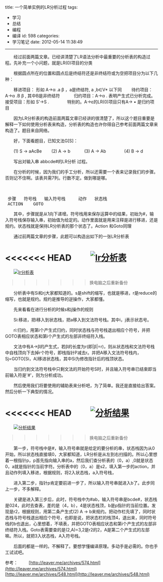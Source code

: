 title: 一个简单实例的LR分析过程
tags:
  - 学习
  - 总结
  - 编程
  - 编译
id: 598
categories:
  - 学习笔记
date: 2012-05-14 11:38:49
---

　　经过前面两篇文章。已经讲清楚了LR语法分析中最重要的分析表的构造过程。先补充一个小问题，就是LR(0)项目的分类

　　根据圆点所在的位置和圆点后是终结符还是非终结符或为空把项目分为以下几种：

　　移进项目： 形如 A→α .a β ，a是终结符, a ,b∈V* 以下同
　　待约项目：A→α .B β , 其中B是非终结符　
　　归约项目：A→α . 表明产生式已分析完成。　
　　接受项目：形如 S’→S .　　
　　特别的。A→ε的LR(0)项目只有A→ • 是归约项目

　　因为LR分析表的构造前面两篇文章已经讲的很清楚了，所以这个题目重要是解释一下如何使用分析表来构造，分析表的构造也许你得自己参考前面两篇文章来构造了。题目来自网络。

　　好，下面看题目，已知文法G[S]：

　　(1) S → aAcBe
　　(2) A → b　
　　(3) A → Ab　　
　　(4) B → d

　　写出对输入串 abbcde#的LR分析 过程。

　　在分析的时候，因为我们的手工分析，所以还需要一个表来记录我们的步骤。否则记不住啊。该表共需7列。行数不定。做到哪是哪。

　　<pre lang="php"> 步骤   符号栈   输入符号栈     动作   状态栈    ACTION    GOTO </pre>

　　其中，步骤就是从1向下递增。符号栈用来保存运算中的结果，初始为#，输入符号栈保存输入串，初始值为给定的。动作里面就是用来注释是进行移进，还是规约。状态栈就是保持LR分析表的那个状态了。Action 和Goto同理

　　通过前两篇文章的步骤，此题可以构造出如下的一张LR分析表

<<<<<<< HEAD
　　[![]({{BASE_PATH}}/images/5b2465bb8d435fab286faf6634217380656ce008.jpg "lr分析表")](http://leaverimage.b0.upaiyun.com/21467_o.jpg)
=======
　　[![](/images/5b2465bb8d435fab286faf6634217380656ce008.jpg "lr分析表")](http://leaverimage.b0.upaiyun.com/21467_o.jpg)
>>>>>>> 换电脑之后重新备份

　　分析表中有Si和rj大家都知道的。s是shift的缩写，也就是移进，r是reduce的缩写，也就是规约。规约是推导的逆操作，大家都懂。

　　先来看看在进行分析的时候s和j操作的规则

　　Si:移进，把i移入到状态栈，把a移入到文法符号栈。其中i，j表示状态号。

　　ri:归约，用第i个产生式归约，同时状态栈与符号栈退出相应个符号，并把GOTO表相应状态和第i个产生式的左部非终结符入栈。

　　文法中有A→β的产生式，若β的长度为r(即|β|=r)，则从状态栈和文法符号栈中自栈顶向下去掉r个符号，即栈指针P减去r。并把A移入文法符号栈内，Sj=GOTO[Si，A]移进状态栈，其中Si为修改指针后的栈顶状态。

　　当归约到文法符号栈中只剩文法的开始符号S时，并且输入符号串已结束即当前输入符是'#'，则为分析成功。

　　然后使用我们将要使用的辅助表来分析吧，为了简单。我还是直接给出答案。然后分析一下典型的情况。

<<<<<<< HEAD
　　[![]({{BASE_PATH}}/images/d6565babf03f2f230fb9d8933518bc1cb55bf7cc.jpg "分析结果")](http://leaverimage.b0.upaiyun.com/21466_o.jpg)
=======
　　[![](/images/d6565babf03f2f230fb9d8933518bc1cb55bf7cc.jpg "分析结果")](http://leaverimage.b0.upaiyun.com/21466_o.jpg)
>>>>>>> 换电脑之后重新备份

　　第一步，符号栈中是#，输入符号串就是给定的要分析的串，状态栈因为从0开始，所以状态栈直接填0，大家都知道，LR分析是从左到右扫描的。所以心里想着一根指针p，p首先指向输入串的a，然后我们查分析表的（0，a）,0就是状态0，a就是指针的当前字符。分析表中的（0，a）是s2，填入第一步的action，并且动作列填入移进，根据规则，将2入状态栈，a入符号栈，

　　进入第二步，指针p肯定要前进一步了，所以输入符号串就进入b了。此步同上一步，不多解释。

　　关键是进入第三步后，此时，符号栈中为#ab，输入符号串是bcde#，状态栈是024，此时去查表，差的是（4，b），4是状态栈顶，b是p指针的当前位置。发现是r2，根据规则，用第二条产生式(2) A → b来规约。把动作栏先填了，同时状态栈与符号栈退出相应个符号，也即是说，把状态栏的栈顶4，退出来，同时符号栈的b也退出，心里想着，不填表，并把GOTO表相应状态和第i个产生式的左部非终结符入栈。Goto表需要查的是(2,A)=3,2是r2的2，A是第二个产生式的左部嘛。所以，就把3入状态栈，A入符号栈。

　　后面的都是一样的。不解释了。要想学懂编译原理。多动手是必需的。你也手工试试吧。

参考：
　　 [http://leaver.me/archives/574.html](http://leaver.me/archives/574.html)
　　 [http://leaver.me/archives/548.html](http://leaver.me/archives/548.html)